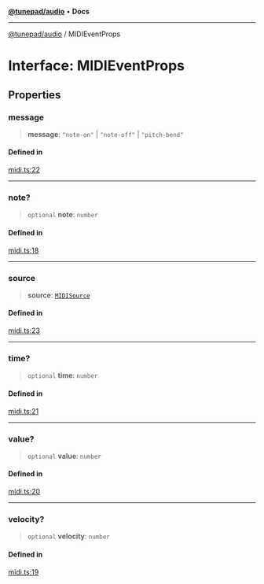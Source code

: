 [**@tunepad/audio**](../README.md) • **Docs**

***

[@tunepad/audio](../globals.md) / MIDIEventProps

# Interface: MIDIEventProps

## Properties

### message

> **message**: `"note-on"` \| `"note-off"` \| `"pitch-bend"`

#### Defined in

[midi.ts:22](https://github.com/TIDAL-Lab/tunepad_audio/blob/1e1bd16c9c764bdf488b791f76cac7abae0e3b33/src/midi.ts#L22)

***

### note?

> `optional` **note**: `number`

#### Defined in

[midi.ts:18](https://github.com/TIDAL-Lab/tunepad_audio/blob/1e1bd16c9c764bdf488b791f76cac7abae0e3b33/src/midi.ts#L18)

***

### source

> **source**: [`MIDISource`](../type-aliases/MIDISource.md)

#### Defined in

[midi.ts:23](https://github.com/TIDAL-Lab/tunepad_audio/blob/1e1bd16c9c764bdf488b791f76cac7abae0e3b33/src/midi.ts#L23)

***

### time?

> `optional` **time**: `number`

#### Defined in

[midi.ts:21](https://github.com/TIDAL-Lab/tunepad_audio/blob/1e1bd16c9c764bdf488b791f76cac7abae0e3b33/src/midi.ts#L21)

***

### value?

> `optional` **value**: `number`

#### Defined in

[midi.ts:20](https://github.com/TIDAL-Lab/tunepad_audio/blob/1e1bd16c9c764bdf488b791f76cac7abae0e3b33/src/midi.ts#L20)

***

### velocity?

> `optional` **velocity**: `number`

#### Defined in

[midi.ts:19](https://github.com/TIDAL-Lab/tunepad_audio/blob/1e1bd16c9c764bdf488b791f76cac7abae0e3b33/src/midi.ts#L19)
